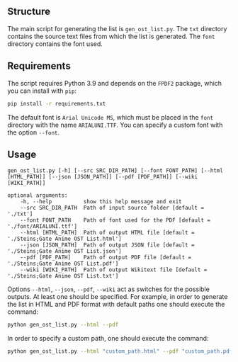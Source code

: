 ## Structure

The main script for generating the list is `gen_ost_list.py`. The `txt` directory contains the source text files from which the list is generated. The `font` directory contains the font used.

## Requirements

The script requires Python 3.9 and depends on the `FPDF2` package, which you can install with `pip`:

```bash
pip install -r requirements.txt
```

The default font is `Arial Unicode MS`, which must be placed in the `font` directory with the name `ARIALUNI.TTF`. You can specify a custom font with the option `--font`.

## Usage

```
gen_ost_list.py [-h] [--src SRC_DIR_PATH] [--font FONT_PATH] [--html [HTML_PATH]] [--json [JSON_PATH]] [--pdf [PDF_PATH]] [--wiki [WIKI_PATH]]

optional arguments:
	-h, --help          show this help message and exit
	--src SRC_DIR_PATH  Path of input source folder [default = './txt']
	--font FONT_PATH    Path of font used for the PDF [default = './font/ARIALUNI.ttf']
	--html [HTML_PATH]  Path of output HTML file [default = './Steins;Gate Anime OST List.html']
	--json [JSON_PATH]  Path of output JSON file [default = './Steins;Gate Anime OST List.json']
	--pdf [PDF_PATH]    Path of output PDF file [default = './Steins;Gate Anime OST List.pdf']
	--wiki [WIKI_PATH]  Path of output Wikitext file [default = './Steins;Gate Anime OST List.txt']
```

Options `--html`, `--json`, `--pdf`, `--wiki` act as switches for the possible outputs. At least one should be specified. For example, in order to generate the list in HTML and PDF format with default paths one should execute the command:

```bash
python gen_ost_list.py --html --pdf
```

In order to specify a custom path, one should execute the command:

```bash
python gen_ost_list.py --html "custom_path.html" --pdf "custom_path.pdf"
```
